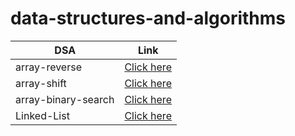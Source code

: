 # data-structures-and-algorithms

| DSA                 |                                                      Link                                                       |
| ------------------- | :-------------------------------------------------------------------------------------------------------------: |
| array-reverse       |        [Click here](https://abdullah-alsawalmeh.github.io/data-structures-and-algorithms/array-reverse/)        |
| array-shift         |         [Click here](https://abdullah-alsawalmeh.github.io/data-structures-and-algorithms/array-shift/)         |
| array-binary-search |     [Click here](https://abdullah-alsawalmeh.github.io/data-structures-and-algorithms/array-binary-search/)     |
| Linked-List         | [Click here](https://abdullah-alsawalmeh.github.io/data-structures-and-algorithms/Data-Structures/linked-lists) |
